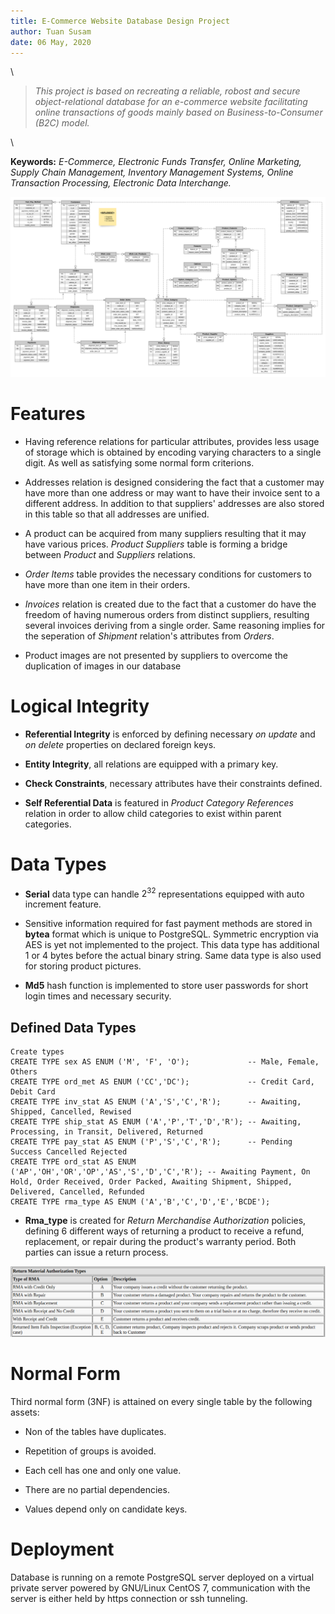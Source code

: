 ```yaml
---
title: E-Commerce Website Database Design Project  
author: Tuan Susam
date: 06 May, 2020  
---
```


\

> _This project is based on recreating a reliable, robost and secure object-relational database for an e-commerce website facilitating online transactions of goods mainly based on Business-to-Consumer (B2C) model._

\

**Keywords:** _E-Commerce, Electronic Funds Transfer, Online Marketing, Supply Chain Management, Inventory Management Systems, Online Transaction Processing, Electronic Data Interchange._


![Entity-Relation Diagram](img/er_diagram.png)

# Features

+ Having reference relations for particular attributes, provides less usage of storage which is obtained by encoding varying characters to a single digit. As well as satisfying some normal form criterions.

+ Addresses relation is designed considering the fact that a customer may have more than one address or may want to have their invoice sent to a different address. In addition to that suppliers' addresses are also stored in this table so that all addresses are unified.
 
+ A product can be acquired from many suppliers resulting that it may have various prices. _Product Suppliers_ table is forming a bridge between _Product_ and _Suppliers_ relations.
 
+ _Order Items_ table provides the necessary conditions for customers to have more than one item in their orders.
 
+ _Invoices_ relation is created due to the fact that a customer do have the freedom of having numerous orders from distinct suppliers, resulting several invoices deriving from a single order. Same reasoning implies for the seperation of _Shipment_ relation's attributes from _Orders_.

+ Product images are not presented by suppliers to overcome the duplication of images in our database

# Logical Integrity

+ **Referential Integrity** is enforced by defining necessary _on update_ and _on delete_ properties on declared foreign keys.

+ **Entity Integrity**, all relations are equipped with a primary key.

+ **Check Constraints**, necessary attributes have their constraints defined.

+ **Self Referential Data** is featured in _Product Category References_ relation in order to allow child categories to exist within parent categories. 

# Data Types
 
- **Serial** data type can handle $2^{32}$ representations equipped with auto increment feature.

- Sensitive information required for fast payment methods are stored in **bytea** format which is unique to PostgreSQL. Symmetric encryption via AES is yet not implemented to the project. This data type has additional 1 or 4 bytes before the actual binary string. Same data type is also used for storing product pictures.
 
- **Md5** hash function is implemented to store user passwords for short login times and necessary security.

## Defined Data Types

```
Create types
CREATE TYPE sex AS ENUM ('M', 'F', 'O');             -- Male, Female, Others
CREATE TYPE ord_met AS ENUM ('CC','DC');             -- Credit Card, Debit Card
CREATE TYPE inv_stat AS ENUM ('A','S','C','R');      -- Awaiting, Shipped, Cancelled, Rewised
CREATE TYPE ship_stat AS ENUM ('A','P','T','D','R'); -- Awaiting, Processing, in Transit, Delivered, Returned
CREATE TYPE pay_stat AS ENUM ('P','S','C','R');      -- Pending Success Cancelled Rejected
CREATE TYPE ord_stat AS ENUM ('AP','OH','OR','OP','AS','S','D','C','R'); -- Awaiting Payment, On Hold, Order Received, Order Packed, Awaiting Shipment, Shipped, Delivered, Cancelled, Refunded
CREATE TYPE rma_type AS ENUM ('A','B','C','D','E','BCDE');
```
 
- **Rma_type** is created for _Return Merchandise Authorization_ policies, defining 6 different ways of returning a product to receive a refund, replacement, or repair during the product's warranty period. Both parties can issue a return process.

![Return Material Authorization Types Chart](img/rma_types.png)

# Normal Form

Third normal form (3NF) is attained on every single table by the following assets:

+ Non of the tables have duplicates.
 
+ Repetition of groups is avoided.
 
+ Each cell has one and only one value.
 
+ There are no partial dependencies.
 
+ Values depend only on candidate keys.

# Deployment

Database is running on a remote PostgreSQL server deployed on a virtual private server powered by GNU/Linux CentOS 7, communication with the server is either held by https connection or ssh tunneling.
